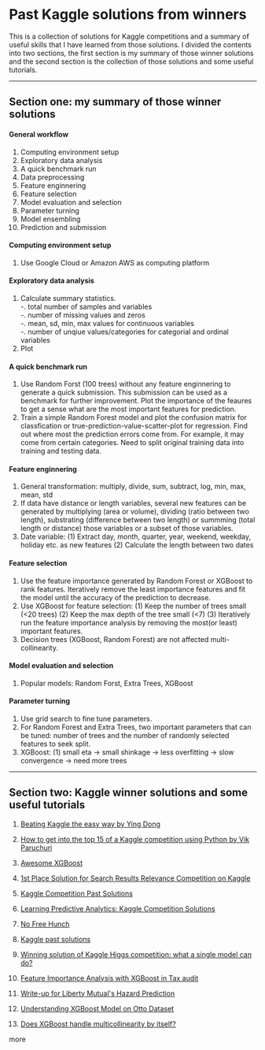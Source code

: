 # Past Kaggle solutions from winners
This is a collection of solutions for Kaggle competitions and a summary of useful skills that I have learned from those solutions. I divided the contents into two sections, the first section is my summary of those winner solutions and the second section is the collection of those solutions and some useful tutorials.


  
  
---
## Section one: my summary of those winner solutions

#### General workflow  
1. Computing environment setup
2. Exploratory data analysis 
2. A quick benchmark run
2. Data	preprocessing
3. Feature enginnering
4. Feature selection
5. Model evaluation and selection
6. Parameter turning
7. Model ensembling
8. Prediction and submission


#### Computing environment setup
1. Use Google Cloud or Amazon AWS as computing platform



#### Exploratory data analysis 
1. Calculate summary statistics.  
-. total number of samples and variables  
-. number of missing values and zeros  
-. mean, sd, min, max values for continuous variables  
-. number of unqiue values/categories for categorial and ordinal variables  
2. Plot 


  
#### A quick benchmark run
1. Use Random Forst (100 trees) without any feature enginnering to generate a quick submission. This submission can be used as a benchmark for further improvement. Plot the importance of the feaures to get a sense what are the most important features for prediction.
2. Train a simple Random Forest model and plot the confusion matrix for classfication or true-prediction-value-scatter-plot for regression. Find out where most the prediction errors come from. For example, it may come from certain categories. Need to split original training data into training and testing data. 

#### Feature enginnering
1. General transformation: multiply, divide, sum, subtract, log, min, max, mean, std 
2. If data have distance or length variables, several new features can be generated by multiplying (area or volume), dividing (ratio between two length), substrating (difference between two length) or summming (total length or distance) those variables or a subset of those variables. 
3. Date variable:
(1) Extract day, month, quarter, year, weekend, weekday, holiday etc. as new features
(2) Calculate the length between two dates

#### Feature selection
1. Use the feature importance generated by Random Forest or XGBoost to rank features. Iteratively remove the least importance features and fit the model until the accuracy of the prediction to decrease.
2. Use XGBoost for feature selection:
(1) Keep the number of trees small (<20 trees)
(2) Keep the max depth of the tree small (<7)
(3) Iteratively run the feature importance analysis by removing the most(or least) important features.
3. Decision trees (XGBoost, Random Forest) are not affected multi-collinearity.


#### Model evaluation and selection
1. Popular models: Random Forst, Extra Trees, XGBoost

#### Parameter turning
1. Use grid search to fine tune parameters.
2. For Random Forest and Extra Trees, two important parameters that can be tuned: number of trees and the number of randomly selected features to seek split.
3. XGBoost:
(1) small eta -> small shinkage -> less overfitting -> slow convergence -> need more trees

---
## Section two: Kaggle winner solutions and some useful tutorials

1. [Beating Kaggle the easy way by Ying Dong](https://www.ke.tu-darmstadt.de/lehre/arbeiten/studien/2015/Dong_Ying.pdf)

2. [How to get into the top 15 of a Kaggle competition using Python by Vik Paruchuri](https://www.dataquest.io/blog/kaggle-tutorial/)

3. [Awesome XGBoost](https://github.com/dmlc/xgboost/blob/master/demo/README.md)

4. [1st Place Solution for Search Results Relevance Competition on Kaggle](https://github.com/ChenglongChen/Kaggle_CrowdFlower)


5. [Kaggle Competition Past Solutions](http://www.chioka.in/kaggle-competition-solutions/)

6. [Learning Predictive Analytics: Kaggle Competition Solutions](http://analyticscosm.com/learning-predictive-analytics-kaggle-competition-solutions/)

7. [No Free Hunch](http://blog.kaggle.com/)

8. [Kaggle past solutions](https://www.kaggle.com/wiki/PastSolutions)

9. [Winning solution of Kaggle Higgs competition: what a single model can do?](https://no2147483647.wordpress.com/2014/09/17/winning-solution-of-kaggle-higgs-competition-what-a-single-model-can-do/)

10. [Feature Importance Analysis with XGBoost in Tax audit](http://www.slideshare.net/MichaelBENESTY/feature-importance-analysis-with-xgboost-in-tax-audit)

11. [Write-up for Liberty Mutual's Hazard Prediction](http://jianghao.org/blog/20150905/liberty-mutual-group-hazard-prediction.html)

12. [Understanding XGBoost Model on Otto Dataset](https://kaggle2.blob.core.windows.net/forum-message-attachments/76715/2435/Understanding%20XGBoost%20Model%20on%20Otto%20Dataset.html?sv=2015-12-11&sr=b&sig=zJn5WiSMSM7XHMYONF5LVnUt2E35AtqexBCUau9lTA0%3D&se=2016-12-09T02%3A10%3A50Z&sp=r)


13. [Does XGBoost handle multicollinearity by itself?](http://datascience.stackexchange.com/questions/12554/does-xgboost-handle-multicollinearity-by-itself)

more
